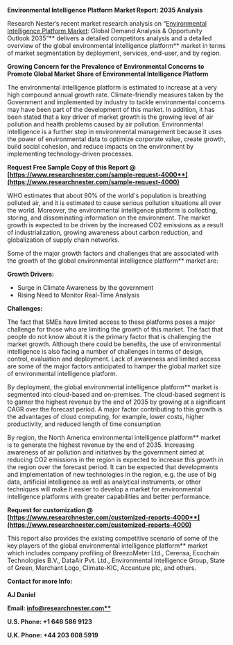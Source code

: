﻿**Environmental Intelligence Platform Market Report: 2035 Analysis**

Research Nester’s recent market research analysis on “[Environmental Intelligence Platform Market](https://www.researchnester.com/reports/environmental-intelligence-platform-market/4000): Global Demand Analysis & Opportunity Outlook 2035”** delivers a detailed competitors analysis and a detailed overview of the global environmental intelligence platform** market in terms of market segmentation by deployment, services, end-user, and by region. 

**Growing Concern for the Prevalence of Environmental Concerns to Promote Global Market Share of Environmental Intelligence Platform**

The environmental intelligence platform is estimated to increase at a very high compound annual growth rate. Climate-friendly measures taken by the Government and implemented by industry to tackle environmental concerns may have been part of the development of this market. In addition, it has been stated that a key driver of market growth is the growing level of air pollution and health problems caused by air pollution. Environmental intelligence is a further step in environmental management because it uses the power of environmental data to optimize corporate value, create growth, build social cohesion, and reduce impacts on the environment by implementing technology-driven processes.

**Request Free Sample Copy of this Report @ [https://www.researchnester.com/sample-request-4000**](https://www.researchnester.com/sample-request-4000)**

WHO estimates that about 90% of the world's population is breathing polluted air, and it is estimated to cause serious pollution situations all over the world. Moreover, the environmental intelligence platform is collecting, storing, and disseminating information on the environment. The market growth is expected to be driven by the increased CO2 emissions as a result of industrialization, growing awareness about carbon reduction, and globalization of supply chain networks. 

Some of the major growth factors and challenges that are associated with the growth of the global environmental intelligence platform** market are:

**Growth Drivers:**

- Surge in Climate Awareness by the government
- Rising Need to Monitor Real-Time Analysis

**Challenges:**

The fact that SMEs have limited access to these platforms poses a major challenge for those who are limiting the growth of this market. The fact that people do not know about it is the primary factor that is challenging the market growth. Although there could be benefits, the use of environmental intelligence is also facing a number of challenges in terms of design, control, evaluation and deployment. Lack of awareness and limited access are some of the major factors anticipated to hamper the global market size of environmental intelligence platform.

By deployment, the global environmental intelligence platform** market is segmented into cloud-based and on-premises. The cloud-based segment is to garner the highest revenue by the end of 2035 by growing at a significant CAGR over the forecast period. A major factor contributing to this growth is the advantages of cloud computing, for example, lower costs, higher productivity, and reduced length of time consumption

By region, the North America environmental intelligence platform** market is to generate the highest revenue by the end of 2035. Increasing awareness of air pollution and initiatives by the government aimed at reducing CO2 emissions in the region is expected to increase this growth in the region over the forecast period. It can be expected that developments and implementation of new technologies in the region, e.g. the use of big data, artificial intelligence as well as analytical instruments, or other techniques will make it easier to develop a market for environmental intelligence platforms with greater capabilities and better performance. 

**Request for customization @ [https://www.researchnester.com/customized-reports-4000**](https://www.researchnester.com/customized-reports-4000)**

This report also provides the existing competitive scenario of some of the key players of the global environmental intelligence platform** market which includes company profiling of BreezoMeter Ltd., Cerensa, Ecochain Technologies B.V., DataAir Pvt. Ltd., Environmental Intelligence Group, State of Green, Merchant Logo, Climate-KIC, Accenture plc, and others.

**Contact for more Info:**

**AJ Daniel**

**Email: [info@researchnester.com**](mailto:info@researchnester.com)**

**U.S. Phone: +1 646 586 9123** 

**U.K. Phone: +44 203 608 5919**
